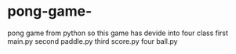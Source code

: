 # pong-game-
pong game from python
so this game has devide into four class first main.py second paddle.py third score.py four ball.py
